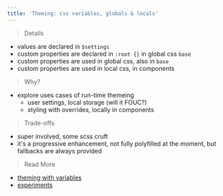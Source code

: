 ```yaml
---
title: 'Theming: css variables, globals & locals'
---
```


> Details

- values are declared in `$settings`
- custom properties are declared in `:root {}` in global css `base`
- custom properties are used in global css, also in `base`
- custom properties are used in local css, in components

> Why?

- explore uses cases of run-time themeing
  - user settings, local storage (will it FOUC?)
  - styling with overrides, locally in components

> Trade-offs

- super involved, some scss cruft
- it's a progressive enhancement, not fully polyfilled at the moment, but fallbacks are always provided

> Read More

- [theming with variables](https://css-tricks.com/theming-with-variables-globals-and-locals/)
- [experiments](https://css-tricks.com/css-custom-properties-theming/)

